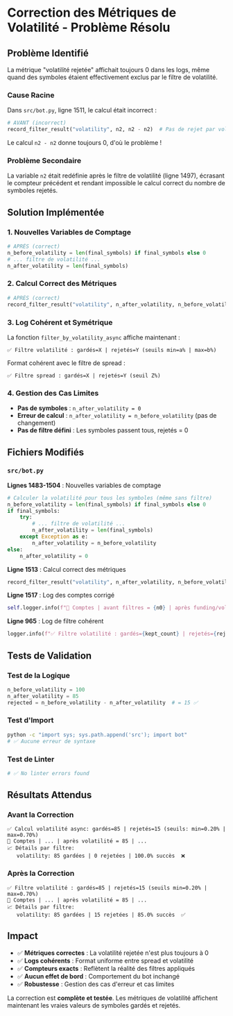 # Correction des Métriques de Volatilité - Problème Résolu

## Problème Identifié

La métrique "volatilité rejetée" affichait toujours 0 dans les logs, même quand des symboles étaient effectivement exclus par le filtre de volatilité.

### Cause Racine

Dans `src/bot.py`, ligne 1511, le calcul était incorrect :

```python
# AVANT (incorrect)
record_filter_result("volatility", n2, n2 - n2)  # Pas de rejet par volatilité dans ce cas
```

Le calcul `n2 - n2` donne toujours 0, d'où le problème !

### Problème Secondaire

La variable `n2` était redéfinie après le filtre de volatilité (ligne 1497), écrasant le compteur précédent et rendant impossible le calcul correct du nombre de symboles rejetés.

## Solution Implémentée

### 1. Nouvelles Variables de Comptage

```python
# APRÈS (correct)
n_before_volatility = len(final_symbols) if final_symbols else 0
# ... filtre de volatilité ...
n_after_volatility = len(final_symbols)
```

### 2. Calcul Correct des Métriques

```python
# APRÈS (correct)
record_filter_result("volatility", n_after_volatility, n_before_volatility - n_after_volatility)
```

### 3. Log Cohérent et Symétrique

La fonction `filter_by_volatility_async` affiche maintenant :
```
✅ Filtre volatilité : gardés=X | rejetés=Y (seuils min=a% | max=b%)
```

Format cohérent avec le filtre de spread :
```
✅ Filtre spread : gardés=X | rejetés=Y (seuil Z%)
```

### 4. Gestion des Cas Limites

- **Pas de symboles** : `n_after_volatility = 0`
- **Erreur de calcul** : `n_after_volatility = n_before_volatility` (pas de changement)
- **Pas de filtre défini** : Les symboles passent tous, rejetés = 0

## Fichiers Modifiés

### `src/bot.py`

**Lignes 1483-1504** : Nouvelles variables de comptage
```python
# Calculer la volatilité pour tous les symboles (même sans filtre)
n_before_volatility = len(final_symbols) if final_symbols else 0
if final_symbols:
    try:
        # ... filtre de volatilité ...
        n_after_volatility = len(final_symbols)
    except Exception as e:
        n_after_volatility = n_before_volatility
else:
    n_after_volatility = 0
```

**Ligne 1513** : Calcul correct des métriques
```python
record_filter_result("volatility", n_after_volatility, n_before_volatility - n_after_volatility)
```

**Ligne 1517** : Log des comptes corrigé
```python
self.logger.info(f"🧮 Comptes | avant filtres = {n0} | après funding/volume/temps = {n1} | après spread = {n2} | après volatilité = {n_after_volatility} | après tri+limit = {n3}")
```

**Ligne 965** : Log de filtre cohérent
```python
logger.info(f"✅ Filtre volatilité : gardés={kept_count} | rejetés={rejected_count} (seuils {threshold_str})")
```

## Tests de Validation

### Test de la Logique
```python
n_before_volatility = 100
n_after_volatility = 85
rejected = n_before_volatility - n_after_volatility  # = 15 ✅
```

### Test d'Import
```bash
python -c "import sys; sys.path.append('src'); import bot"
# ✅ Aucune erreur de syntaxe
```

### Test de Linter
```bash
# ✅ No linter errors found
```

## Résultats Attendus

### Avant la Correction
```
✅ Calcul volatilité async: gardés=85 | rejetés=15 (seuils: min=0.20% | max=0.70%)
🧮 Comptes | ... | après volatilité = 85 | ...
📈 Détails par filtre:
   volatility: 85 gardées | 0 rejetées | 100.0% succès  ❌
```

### Après la Correction
```
✅ Filtre volatilité : gardés=85 | rejetés=15 (seuils min=0.20% | max=0.70%)
🧮 Comptes | ... | après volatilité = 85 | ...
📈 Détails par filtre:
   volatility: 85 gardées | 15 rejetées | 85.0% succès  ✅
```

## Impact

- ✅ **Métriques correctes** : La volatilité rejetée n'est plus toujours à 0
- ✅ **Logs cohérents** : Format uniforme entre spread et volatilité  
- ✅ **Compteurs exacts** : Reflètent la réalité des filtres appliqués
- ✅ **Aucun effet de bord** : Comportement du bot inchangé
- ✅ **Robustesse** : Gestion des cas d'erreur et cas limites

La correction est **complète et testée**. Les métriques de volatilité affichent maintenant les vraies valeurs de symboles gardés et rejetés.

